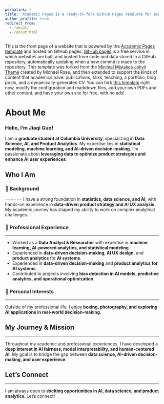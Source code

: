 ```yaml
---
permalink: /
title: "Academic Pages is a ready-to-fork GitHub Pages template for academic personal websites"
author_profile: true
redirect_from: 
  - /about/
  - /about.html
---
```


This is the front page of a website that is powered by the [Academic Pages template](https://github.com/academicpages/academicpages.github.io) and hosted on GitHub pages. [GitHub pages](https://pages.github.com) is a free service in which websites are built and hosted from code and data stored in a GitHub repository, automatically updating when a new commit is made to the repository. This template was forked from the [Minimal Mistakes Jekyll Theme](https://mmistakes.github.io/minimal-mistakes/) created by Michael Rose, and then extended to support the kinds of content that academics have: publications, talks, teaching, a portfolio, blog posts, and a dynamically-generated CV. You can fork [this template](https://github.com/academicpages/academicpages.github.io) right now, modify the configuration and markdown files, add your own PDFs and other content, and have your own site for free, with no ads!

About Me
======
### **Hello, I’m Jiaqi Guo!**
I am a **graduate student at Columbia University**, specializing in **Data Science, AI, and Product Analytics**. My expertise lies in **statistical modeling, machine learning, and AI-driven decision-making**. I’m passionate about **leveraging data to optimize product strategies and enhance AI user experiences**.

## **Who I Am**
### **📌 Background**
======
I have a strong foundation in **statistics, data science, and AI**, with hands-on experience in **data-driven product strategy and AI UX analysis**. My academic journey has shaped my ability to work on complex analytical challenges.

### **💼 Professional Experience**
------
- Worked as a **Data Analyst & Researcher** with expertise in **machine learning, AI-powered analytics, and statistical modeling**.
- Experienced in **data-driven decision-making**, **AI UX design**, and **product analytics** for **AI systems**.
- Experienced in **data-driven decision-making** and **product analytics for AI systems**.
- Contributed to projects involving **bias detection in AI models, predictive analytics, and operational optimization**.
  
### **🎯 Personal Interests**
------
Outside of my professional life, I enjoy **boxing, photography, and exploring AI applications in real-world decision-making**.


## **My Journey & Mission**
------
Throughout my academic and professional experiences, I have developed a **deep interest in AI fairness, model interpretability, and human-centered AI**. My goal is to bridge the gap between **data science, AI-driven decision-making, and user experience**.


## **Let’s Connect**
------
I am always open to **exciting opportunities in AI, data science, and product analytics**. Let’s connect!

